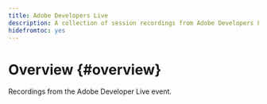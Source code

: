 ```yaml
---
title: Adobe Developers Live
description: A collection of session recordings from Adobe Developers Live
hidefromtoc: yes
---
```


# Overview {#overview}

Recordings from the Adobe Developer Live event.
